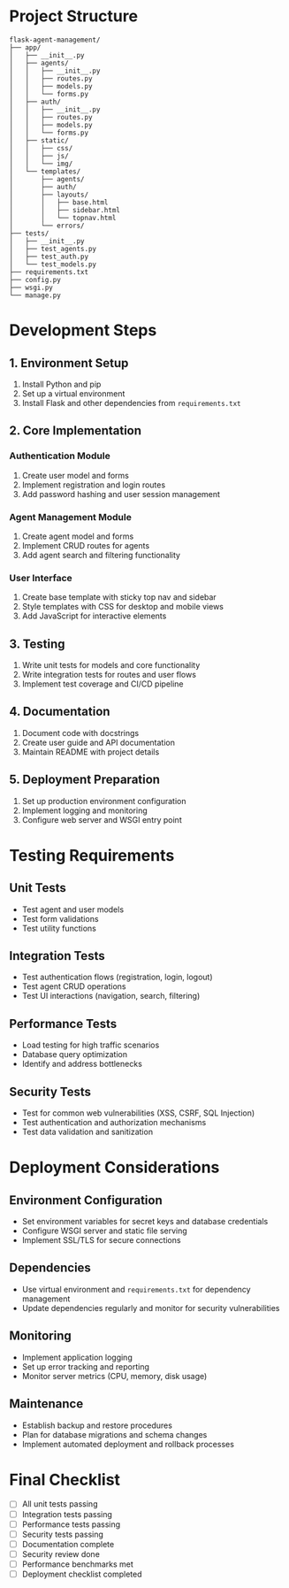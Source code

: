# Project Structure

```
flask-agent-management/
├── app/
│   ├── __init__.py
│   ├── agents/
│   │   ├── __init__.py
│   │   ├── routes.py
│   │   ├── models.py
│   │   └── forms.py
│   ├── auth/
│   │   ├── __init__.py
│   │   ├── routes.py
│   │   ├── models.py
│   │   └── forms.py
│   ├── static/
│   │   ├── css/
│   │   ├── js/
│   │   └── img/
│   └── templates/
│       ├── agents/
│       ├── auth/
│       ├── layouts/
│       │   ├── base.html
│       │   ├── sidebar.html
│       │   └── topnav.html
│       └── errors/
├── tests/
│   ├── __init__.py
│   ├── test_agents.py
│   ├── test_auth.py
│   └── test_models.py
├── requirements.txt
├── config.py
├── wsgi.py
└── manage.py
```

# Development Steps

## 1. Environment Setup

1. Install Python and pip
2. Set up a virtual environment
3. Install Flask and other dependencies from `requirements.txt`

## 2. Core Implementation

### Authentication Module

1. Create user model and forms
2. Implement registration and login routes
3. Add password hashing and user session management

### Agent Management Module

1. Create agent model and forms
2. Implement CRUD routes for agents
3. Add agent search and filtering functionality

### User Interface

1. Create base template with sticky top nav and sidebar
2. Style templates with CSS for desktop and mobile views
3. Add JavaScript for interactive elements

## 3. Testing

1. Write unit tests for models and core functionality
2. Write integration tests for routes and user flows
3. Implement test coverage and CI/CD pipeline

## 4. Documentation

1. Document code with docstrings
2. Create user guide and API documentation
3. Maintain README with project details

## 5. Deployment Preparation

1. Set up production environment configuration
2. Implement logging and monitoring
3. Configure web server and WSGI entry point

# Testing Requirements

## Unit Tests

- Test agent and user models
- Test form validations
- Test utility functions

## Integration Tests

- Test authentication flows (registration, login, logout)
- Test agent CRUD operations
- Test UI interactions (navigation, search, filtering)

## Performance Tests

- Load testing for high traffic scenarios
- Database query optimization
- Identify and address bottlenecks

## Security Tests

- Test for common web vulnerabilities (XSS, CSRF, SQL Injection)
- Test authentication and authorization mechanisms
- Test data validation and sanitization

# Deployment Considerations

## Environment Configuration

- Set environment variables for secret keys and database credentials
- Configure WSGI server and static file serving
- Implement SSL/TLS for secure connections

## Dependencies

- Use virtual environment and `requirements.txt` for dependency management
- Update dependencies regularly and monitor for security vulnerabilities

## Monitoring

- Implement application logging
- Set up error tracking and reporting
- Monitor server metrics (CPU, memory, disk usage)

## Maintenance

- Establish backup and restore procedures
- Plan for database migrations and schema changes
- Implement automated deployment and rollback processes

# Final Checklist

- [ ] All unit tests passing
- [ ] Integration tests passing
- [ ] Performance tests passing
- [ ] Security tests passing
- [ ] Documentation complete
- [ ] Security review done
- [ ] Performance benchmarks met
- [ ] Deployment checklist completed